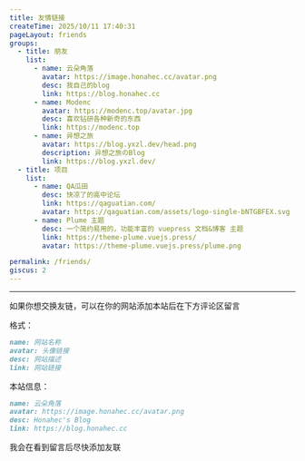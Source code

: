 ```yaml
---
title: 友情链接
createTime: 2025/10/11 17:40:31
pageLayout: friends
groups:
  - title: 朋友
    list:
      - name: 云朵角落
        avatar: https://image.honahec.cc/avatar.png
        desc: 我自己的blog
        link: https://blog.honahec.cc
      - name: Modenc
        avatar: https://modenc.top/avatar.jpg
        desc: 喜欢钻研各种新奇的东西
        link: https://modenc.top
      - name: 异想之旅
        avatar: https://blog.yxzl.dev/head.png
        description: 异想之旅のBlog
        link: https://blog.yxzl.dev/
  - title: 项目
    list:
      - name: QA瓜田
        desc: 快凉了的高中论坛
        link: https://qaguatian.com/
        avatar: https://qaguatian.com/assets/logo-single-bNTGBFEX.svg
      - name: Plume 主题
        desc: 一个简约易用的，功能丰富的 vuepress 文档&博客 主题
        link: https://theme-plume.vuejs.press/
        avatar: https://theme-plume.vuejs.press/plume.png

permalink: /friends/
giscus: 2
---
```


---

如果你想交换友链，可以在你的网站添加本站后在下方评论区留言

格式：

```markdown
name: 网站名称
avatar: 头像链接
desc: 网站描述
link: 网站链接
```

本站信息：

```markdown
name: 云朵角落
avatar: https://image.honahec.cc/avatar.png
desc: Honahec's Blog
link: https://blog.honahec.cc
```

我会在看到留言后尽快添加友联

